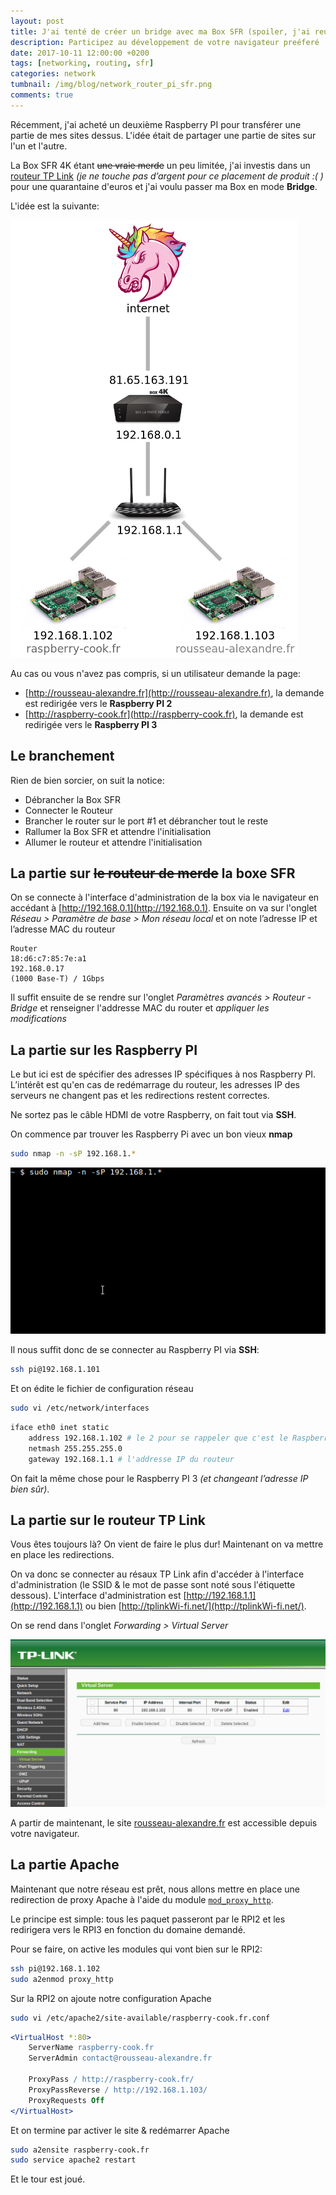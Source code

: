 ```yaml
---
layout: post
title: J'ai tenté de créer un bridge avec ma Box SFR (spoiler, j'ai reussi!)
description: Participez au développement de votre navigateur preéferé
date: 2017-10-11 12:00:00 +0200
tags: [networking, routing, sfr]
categories: network
tumbnail: /img/blog/network_router_pi_sfr.png
comments: true
---
```


Récemment, j'ai acheté un deuxième Raspberry PI pour transférer une partie de mes sites dessus. L'idée était de partager une partie de sites sur l'un et l'autre.

La Box SFR 4K étant ~~une vraie merde~~ un peu limitée, j'ai investis dans un [routeur TP Link](http://www.tp-link.com/ca/products/details/Archer-C2.html) _(je ne touche pas d’argent pour ce placement de produit :( )_ pour une quarantaine d'euros et j'ai voulu passer ma Box en mode **Bridge**.

L'idée est la suivante:

![Schéma du réseau à programmer](/img/blog/network_router_pi_sfr_schema.png)

Au cas ou vous n'avez pas compris, si un utilisateur demande la page:

- [http://rousseau-alexandre.fr](http://rousseau-alexandre.fr), la demande est redirigée vers le **Raspberry PI 2**
- [http://raspberry-cook.fr](http://raspberry-cook.fr), la demande est redirigée vers le **Raspberry PI 3**

## Le branchement

Rien de bien sorcier, on suit la notice:

- Débrancher la Box SFR
- Connecter le Routeur
- Brancher le router sur le port #1 et débrancher tout le reste
- Rallumer la Box SFR et attendre l'initialisation
- Allumer le routeur et attendre l'initialisation

## La partie sur ~~le routeur de merde~~ la boxe SFR

On se connecte à l'interface d'administration de la box via le navigateur en accédant à [http://192.168.0.1](http://192.168.0.1). Ensuite on va sur l'onglet _Réseau > Paramètre de base > Mon réseau local_ et on note l’adresse IP et l’adresse MAC du routeur

```
Router
18:d6:c7:85:7e:a1
192.168.0.17
(1000 Base-T) / 1Gbps
```

Il suffit ensuite de se rendre sur l'onglet _Paramètres avancés > Routeur - Bridge_ et renseigner l'addresse MAC du router et _appliquer les modifications_

## La partie sur les Raspberry PI

Le but ici est de spécifier des adresses IP spécifiques à nos Raspberry PI. L’intérêt est qu'en cas de redémarrage du routeur, les adresses IP des serveurs ne changent pas et les redirections restent correctes.

Ne sortez pas le câble HDMI de votre Raspberry, on fait tout via **SSH**.

On commence par trouver les Raspberry Pi avec un bon vieux **nmap**

```bash
sudo nmap -n -sP 192.168.1.*
```

![Résultat du nmap](/img/blog/network_nmap_raspberry.gif)

Il nous suffit donc de se connecter au Raspberry PI via **SSH**:

```bash
ssh pi@192.168.1.101
```

Et on édite le fichier de configuration réseau

```bash
sudo vi /etc/network/interfaces
```

```bash
iface eth0 inet static
    address 192.168.1.102 # le 2 pour se rappeler que c'est le Raspberry PI 2 ;)
    netmash 255.255.255.0
    gateway 192.168.1.1 # l'addresse IP du routeur
```

On fait la même chose pour le Raspberry PI 3 _(et changeant l’adresse IP bien sûr)_.

## La partie sur le routeur TP Link

Vous êtes toujours là? On vient de faire le plus dur! Maintenant on va mettre en place les redirections.

On va donc se connecter au résaux TP Link afin d'accéder à l'interface d'administration (le SSID & le mot de passe sont noté sous l'étiquette dessous). L'interface d'administration est [http://192.168.1.1](http://192.168.1.1) ou bien [http://tplinkWi-fi.net/](http://tplinkWi-fi.net/).

On se rend dans l'onglet _Forwarding > Virtual Server_

![Interface de redirection des ports de TP Link](/img/blog/ip_link_forward.png)

A partir de maintenant, le site [rousseau-alexandre.fr](http://rousseau-alexandre.fr) est accessible depuis votre navigateur.

## La partie Apache

Maintenant que notre réseau est prêt, nous allons mettre en place une redirection de proxy Apache à l'aide du module [`mod_proxy_http`](https://httpd.apache.org/docs/2.4/fr/mod/mod_proxy_http.html).

Le principe est simple: tous les paquet passeront par le RPI2 et les redirigera vers le RPI3 en fonction du domaine demandé.

Pour se faire, on active les modules qui vont bien sur le RPI2:

```bash
ssh pi@192.168.1.102
sudo a2enmod proxy_http
```

Sur la RPI2 on ajoute notre configuration Apache

```bash
sudo vi /etc/apache2/site-available/raspberry-cook.fr.conf
```

```apache
<VirtualHost *:80>
    ServerName raspberry-cook.fr
    ServerAdmin contact@rousseau-alexandre.fr

    ProxyPass / http://raspberry-cook.fr/
    ProxyPassReverse / http://192.168.1.103/
    ProxyRequests Off
</VirtualHost>
```

Et on termine par activer le site & redémarrer Apache

```bash
sudo a2ensite raspberry-cook.fr
sudo service apache2 restart
```

Et le tour est joué.
